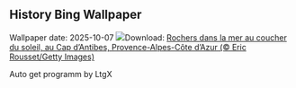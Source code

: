 ## History Bing Wallpaper
Wallpaper date: 2025-10-07
![](https://www.bing.com/th?id=OHR.CapAntibes_FR-FR2066318600_UHD.jpg&w=1000)Download: [Rochers dans la mer au coucher du soleil, au Cap d’Antibes, Provence-Alpes-Côte d’Azur (© Eric Rousset/Getty Images)](https://www.bing.com/th?id=OHR.CapAntibes_FR-FR2066318600_UHD.jpg)

Auto get programm by LtgX
